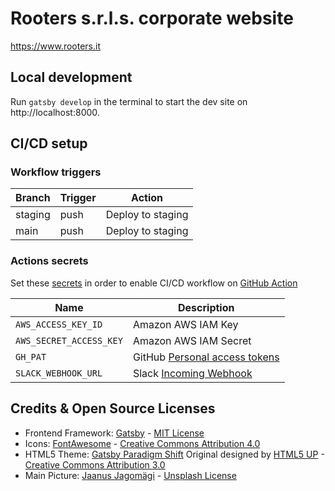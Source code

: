 # Rooters s.r.l.s. corporate website

https://www.rooters.it

## Local development

Run `gatsby develop` in the terminal to start the dev site on http://localhost:8000.

## CI/CD setup

### Workflow triggers

| Branch | Trigger | Action |
| - | - | - |
| staging | push | Deploy to staging |
| main | push | Deploy to staging |


### Actions secrets

Set these [secrets](/settings/secrets/actions) in order to enable CI/CD workflow on [GitHub Action](/actions)

| Name | Description |
| - | - |
| `AWS_ACCESS_KEY_ID` | Amazon AWS IAM Key |
| `AWS_SECRET_ACCESS_KEY` | Amazon AWS IAM Secret |
| `GH_PAT` | GitHub [Personal access tokens](https://github.com/settings/tokens) |
| `SLACK_WEBHOOK_URL` | Slack [Incoming Webhook](https://api.slack.com/apps) |

## Credits & Open Source Licenses

- Frontend Framework: [Gatsby](https://github.com/gatsbyjs/gatsby) - [MIT License](https://github.com/gatsbyjs/gatsby/blob/master/LICENSE)
- Icons: [FontAwesome](https://github.com/FortAwesome/Font-Awesome) - [Creative Commons Attribution 4.0](https://github.com/FortAwesome/Font-Awesome/blob/6.x/LICENSE.txt)
- HTML5 Theme: [Gatsby Paradigm Shift](https://github.com/codebushi/gatsby-starter-paradigm-shift) Original designed by [HTML5 UP](https://html5up.net/) - [Creative Commons Attribution 3.0](https://html5up.net/license)
- Main Picture: [Jaanus Jagomägi](https://unsplash.com/@jaanus) - [Unsplash License](https://unsplash.com/license)
